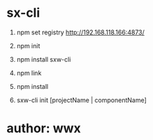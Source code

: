 # sx-cli
1. npm set registry http://192.168.118.166:4873/

2. npm init

3. npm install sxw-cli

4. npm link

5. npm install

6. sxw-cli init [projectName | componentName]

# author: wwx
